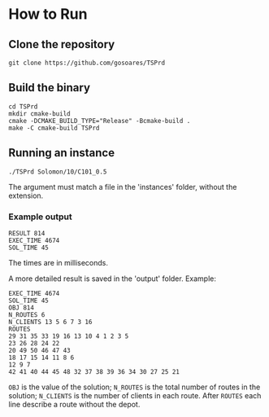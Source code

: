 # How to Run

## Clone the repository

```
git clone https://github.com/gosoares/TSPrd
```

## Build the binary
```
cd TSPrd
mkdir cmake-build
cmake -DCMAKE_BUILD_TYPE="Release" -Bcmake-build .
make -C cmake-build TSPrd
```

## Running an instance
```
./TSPrd Solomon/10/C101_0.5
```
The argument must match a file in the 'instances' folder, without the extension.

### Example output
```
RESULT 814
EXEC_TIME 4674
SOL_TIME 45
```
The times are in milliseconds.

A more detailed result is saved in the 'output' folder. Example:

```
EXEC_TIME 4674
SOL_TIME 45
OBJ 814
N_ROUTES 6
N_CLIENTS 13 5 6 7 3 16
ROUTES
29 31 35 33 19 16 13 10 4 1 2 3 5 
23 26 28 24 22 
20 49 50 46 47 43 
18 17 15 14 11 8 6 
12 9 7 
42 41 40 44 45 48 32 37 38 39 36 34 30 27 25 21
```

`OBJ` is the value of the solution;
`N_ROUTES` is the total number of routes in the solution; `N_CLIENTS` is the number of clients in each route.
After `ROUTES` each line describe a route without the depot.
